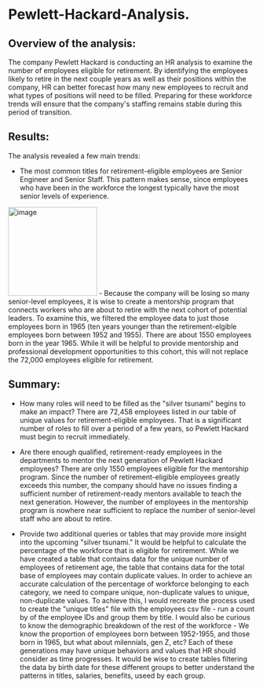 # Pewlett-Hackard-Analysis.

## Overview of the analysis: 
The company Pewlett Hackard is conducting an HR analysis to examine the number of employees eligible for retirement. By identifying the employees likely to retire in the next couple years as well as their positions within the company, HR can better forecast how many new employees to recruit and what types of positions will need to be filled. Preparing for these workforce trends will ensure that the company's staffing remains stable during this period of transition.

## Results: 
The analysis revealed a few main trends:
 - The most common titles for retirement-eligible employees are Senior Engineer and Senior Staff. This pattern makes sense, since employees who have been in the workforce the longest typically have the most senior levels of experience.   
<img width="181" alt="image" src="https://user-images.githubusercontent.com/114873837/209033645-c1be4769-395a-4512-a7cf-d29465f3a236.png">
 - Because the company will be losing so many senior-level employees, it is wise to create a mentorship program that connects workers who are about to retire with the next cohort of potential leaders. To examine this, we filtered the employee data to just those employees born in 1965 (ten years younger than the retirement-elgible employees born between 1952 and 1955). There are about 1550 employees born in the year 1965. While it will be helpful to provide mentorship and professional development opportunities to this cohort, this will not replace the 72,000 employees eligible for retirement. 

## Summary: 

- How many roles will need to be filled as the "silver tsunami" begins to make an impact?
There are 72,458 employees listed in our table of unique values for retirement-eligible employees. That is a significant number of roles to fill over a period of a few years, so Pewlett Hackard must begin to recruit immediately.

- Are there enough qualified, retirement-ready employees in the departments to mentor the next generation of Pewlett Hackard employees?
There are only 1550 employees eligible for the mentorship program. Since the number of retirement-eligible employees greatly exceeds this number, the company should have no issues finding a sufficient number of retirement-ready mentors available to teach the next generation. However, the number of employees in the mentorship program is nowhere near sufficient to replace the number of senior-level staff who are about to retire.

- Provide two additional queries or tables that may provide more insight into the upcoming "silver tsunami."
It would be helpful to calculate the percentage of the workforce that is eligible for retirement. While we have created a table that contains data for the unique number of employees of retirement age, the table that contains data for the total base of employees may contain duplicate values. In order to achieve an accurate calculation of the percentage of workforce belonging to each category, we need to compare unique, non-duplicate values to unique, non-duplicate values. To achieve this, I would recreate the process used to create the "unique titles" file with the employees csv file - run a count by of the employee IDs and group them by title. I would also be curious to know the demographic breakdown of the rest of the workforce - We know the proportion of employees born between 1952-1955, and those born in 1965, but what about milennials, gen Z, etc? Each of these generations may have unique behaviors and values that HR should consider as time progresses. It would be wise to create tables filtering the data by birth date for these different groups to better understand the patterns in titles, salaries, benefits, useed by each group.
